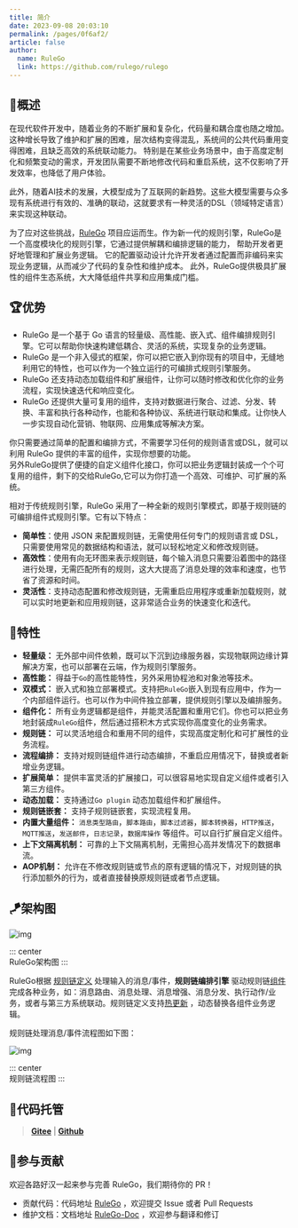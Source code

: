 ```yaml
---
title: 简介
date: 2023-09-08 20:03:10
permalink: /pages/0f6af2/
article: false
author: 
  name: RuleGo
  link: https://github.com/rulego/rulego
---
```



## 🎉概述

在现代软件开发中，随着业务的不断扩展和复杂化，代码量和耦合度也随之增加。这种增长导致了维护和扩展的困难，层次结构变得混乱，系统间的公共代码重用变得困难，且缺乏高效的系统联动能力。
特别是在某些业务场景中，由于高度定制化和频繁变动的需求，开发团队需要不断地修改代码和重启系统，这不仅影响了开发效率，也降低了用户体验。

此外，随着AI技术的发展，大模型成为了互联网的新趋势。这些大模型需要与众多现有系统进行有效的、准确的联动，这就要求有一种灵活的DSL（领域特定语言）来实现这种联动。

为了应对这些挑战，[RuleGo](https://github.com/rulego/rulego) 项目应运而生。作为新一代的规则引擎，RuleGo是一个高度模块化的规则引擎，它通过提供解耦和编排逻辑的能力，
帮助开发者更好地管理和扩展业务逻辑。 它的配置驱动设计允许开发者通过配置而非编码来实现业务逻辑，从而减少了代码的复杂性和维护成本。
此外，RuleGo提供极具扩展性的组件生态系统，大大降低组件共享和应用集成门槛。

## 🏆优势

- RuleGo 是一个基于 Go 语言的轻量级、高性能、嵌入式、组件编排规则引擎。它可以帮助你快速构建低耦合、灵活的系统，实现复杂的业务逻辑。    
- RuleGo 是一个非入侵式的框架，你可以把它嵌入到你现有的项目中，无缝地利用它的特性，也可以作为一个独立运行的可编排式规则引擎服务。             
- RuleGo 还支持动态加载组件和扩展组件，让你可以随时修改和优化你的业务流程，实现快速迭代和响应变化。   
- RuleGo 还提供大量可复用的组件，支持对数据进行聚合、过滤、分发、转换、丰富和执行各种动作，也能和各种协议、系统进行联动和集成。让你快人一步实现自动化营销、物联网、应用集成等解决方案。

你只需要通过简单的配置和编排方式，不需要学习任何的规则语言或DSL，就可以利用 RuleGo 提供的丰富的组件，实现你想要的功能。              
另外RuleGo提供了便捷的自定义组件化接口，你可以把业务逻辑封装成一个个可复用的组件，剩下的交给RuleGo,它可以为你打造一个高效、可维护、可扩展的系统。     


相对于传统规则引擎，RuleGo 采用了一种全新的规则引擎模式，即基于规则链的可编排组件式规则引擎。它有以下特点：

- **简单性**：使用 JSON 来配置规则链，无需使用任何专门的规则语言或 DSL，只需要使用常见的数据结构和语法，就可以轻松地定义和修改规则链。
- **高效性**：使用有向无环图来表示规则链，每个输入消息只需要沿着图中的路径进行处理，无需匹配所有的规则，这大大提高了消息处理的效率和速度，也节省了资源和时间。
- **灵活性**：支持动态配置和修改规则链，无需重启应用程序或重新加载规则，就可以实时地更新和应用规则链，这非常适合业务的快速变化和迭代。


## 🚀特性

* **轻量级：** 无外部中间件依赖，既可以下沉到边缘服务器，实现物联网边缘计算解决方案，也可以部署在云端，作为规则引擎服务。
* **高性能：** 得益于`Go`的高性能特性，另外采用协程池和对象池等技术。
* **双模式：** 嵌入式和独立部署模式。支持把`RuleGo`嵌入到现有应用中，作为一个内部组件运行。也可以作为中间件独立部署，提供规则引擎以及编排服务。
* **组件化：** 所有业务逻辑都是组件，并能灵活配置和重用它们。你也可以把业务地封装成`RuleGo`组件，然后通过搭积木方式实现你高度变化的业务需求。
* **规则链：** 可以灵活地组合和重用不同的组件，实现高度定制化和可扩展性的业务流程。
* **流程编排：** 支持对规则链组件进行动态编排，不重启应用情况下，替换或者新增业务逻辑。
* **扩展简单：** 提供丰富灵活的扩展接口，可以很容易地实现自定义组件或者引入第三方组件。
* **动态加载：** 支持通过`Go plugin` 动态加载组件和扩展组件。
* **规则链嵌套：** 支持子规则链嵌套，实现流程复用。
* **内置大量组件：** `消息类型路由`，`脚本路由`，`脚本过滤器`，`脚本转换器`，`HTTP推送`，`MQTT推送`，`发送邮件`，`日志记录`，`数据库操作`
  等组件。可以自行扩展自定义组件。
* **上下文隔离机制：** 可靠的上下文隔离机制，无需担心高并发情况下的数据串流。
* **AOP机制：** 允许在不修改规则链或节点的原有逻辑的情况下，对规则链的执行添加额外的行为，或者直接替换原规则链或者节点逻辑。

## 🪁架构图

![img](/img/architecture_zh.png)

::: center      
RuleGo架构图
:::

RuleGo根据 [规则链定义](/pages/10e1c0/) 处理输入的消息/事件，**规则链编排引擎** 驱动规则链[组件](/pages/88fc3c/)完成各种业务，如：消息路由、消息处理、消息增强、消息分发、执行动作/业务，或者与第三方系统联动。规则链定义支持[热更新](/pages/56668f/) ，动态替换各组件业务逻辑。

规则链处理消息/事件流程图如下图：

![img](/img/chain_architecture.png)

::: center      
规则链流程图
:::
## 🎈代码托管

> **[Gitee](https://gitee.com/rulego/rulego)** | **[Github](https://github.com/rulego/rulego)**

## 🧸参与贡献

欢迎各路好汉一起来参与完善 RuleGo，我们期待你的 PR！

- 贡献代码：代码地址 [RuleGo](https://github.com/rulego/rulego) ，欢迎提交 Issue 或者 Pull Requests
- 维护文档：文档地址 [RuleGo-Doc](https://github.com/rulego/rulego-doc) ，欢迎参与翻译和修订
